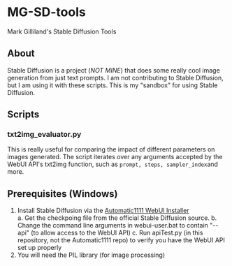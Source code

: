 # MG-SD-tools
Mark Gilliland's Stable Diffusion Tools

## About
Stable Diffusion is a project (*NOT MINE*) that does some really cool image generation from just text prompts. 
I am not contributing to Stable Diffusion, but I am using it with these scripts. This is my "sandbox" for using Stable Diffusion.

## Scripts
### txt2img_evaluator.py
This is really useful for comparing the impact of different parameters on images generated. The script iterates over any arguments accepted by the WebUI API's txt2img function, such as ```prompt, steps, sampler_index```and more.

## Prerequisites (Windows)
1. Install Stable Diffusion via the [Automatic1111 WebUI Installer](https://github.com/AUTOMATIC1111/stable-diffusion-webui)  
  a. Get the checkpoing file from the official Stable Diffusion source.
  b. Change the command line arguments in webui-user.bat to contain "--api" (to allow access to the WebUI API)
  c. Run apiTest.py (in this repository, not the Automatic1111 repo) to verify you have the WebUI API set up properly
2. You will need the PIL library (for image processing)




